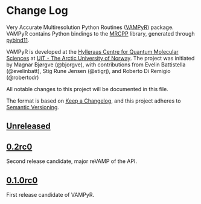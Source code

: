 # Change Log

Very Accurate Multiresolution Python Routines ([VAMPyR]) package.
VAMPyR contains Python bindings to the [MRCPP] library, generated
through [pybind11].

VAMPyR is developed at the [Hylleraas Centre for Quantum Molecular Sciences] at
[UiT - The Arctic University of Norway].
The project was initiated by Magnar Bjørgve (@bjorgve), with contributions from
Evelin Battistella (@evelinbatt), Stig Rune Jensen (@stigrj), and Roberto Di
Remigio (@robertodr)

All notable changes to this project will be documented in this file.

The format is based on [Keep a Changelog], and this project adheres to [Semantic Versioning].

## [Unreleased]

## [0.2rc0]

Second release candidate, major reVAMP of the API.

## [0.1.0rc0]

First release candidate of VAMPyR.

[Unreleased]: https://github.com/MRChemSoft/vampyr/compare/v0.2rc0...HEAD

[0.1.0rc0]: https://github.com/MRChemSoft/vampyr/releases/tag/v0.1.0rc0
[0.2rc0]: https://github.com/MRChemSoft/vampyr/releases/tag/v0.2rc0

[Keep a Changelog]: https://keepachangelog.com/en/1.0.0/
[Semantic Versioning]: https://semver.org/spec/v2.0.0.html

[VAMPyR]: https://github.com/MRChemSoft/vampyr
[MRCPP]: https://mrcpp.readthedocs.io
[pybind11]: https://pybind11.readthedocs.io
[Hylleraas Centre for Quantum Molecular Sciences]: https://www.mn.uio.no/hylleraas/english/
[UiT - The Arctic University of Norway]: http://en.uit.no/
